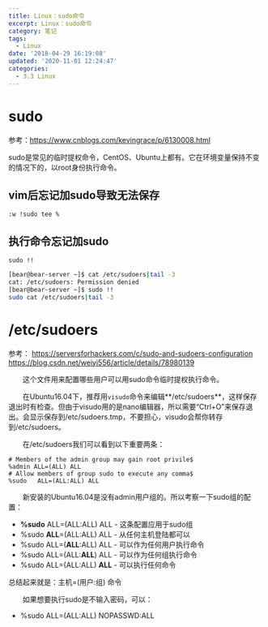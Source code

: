 ```yaml
---
title: Linux：sudo命令
excerpt: Linux：sudo命令
category: 笔记
tags:
  - Linux
date: '2018-04-29 16:19:08'
updated: '2020-11-01 12:24:47'
categories:
  - 3.3 Linux
---
```


# sudo

参考：<https://www.cnblogs.com/kevingrace/p/6130008.html>

sudo是常见的临时提权命令，CentOS、Ubuntu上都有。它在环境变量保持不变的情况下的，以root身份执行命令。

## vim后忘记加sudo导致无法保存

`:w !sudo tee %`

## 执行命令忘记加sudo

`sudo !!`

```sh
[bear@bear-server ~]$ cat /etc/sudoers|tail -3
cat: /etc/sudoers: Permission denied
[bear@bear-server ~]$ sudo !!
sudo cat /etc/sudoers|tail -3
```

# /etc/sudoers

参考：
<https://serversforhackers.com/c/sudo-and-sudoers-configuration>
<https://blog.csdn.net/weiyi556/article/details/78980139>

　　这个文件用来配置哪些用户可以用sudo命令临时提权执行命令。

　　在Ubuntu16.04下，推荐用`visudo`命令来编辑**/etc/sudoers**，这样保存退出时有检查。但由于visudo用的是nano编辑器，所以需要“Ctrl+O”来保存退出。会显示保存到/etc/sudoers.tmp，不要担心，visudo会帮你转存到/etc/sudoers。

　　在/etc/sudoers我们可以看到以下重要两条：

```
# Members of the admin group may gain root privile$
%admin ALL=(ALL) ALL
# Allow members of group sudo to execute any comma$
%sudo   ALL=(ALL:ALL) ALL
```

　　新安装的Ubuntu16.04是没有admin用户组的。所以考察一下sudo组的配置：

- **%sudo** ALL=(ALL:ALL) ALL - 这条配置应用于sudo组
- %sudo **ALL**=(ALL:ALL) ALL - 从任何主机登陆都可以
- %sudo ALL=(**ALL**:ALL) ALL - 可以作为任何用户执行命令
- %sudo ALL=(ALL:**ALL**) ALL - 可以作为任何组执行命令
- %sudo ALL=(ALL:ALL) **ALL** - 可以执行任何命令

总结起来就是：主机=(用户:组) 命令

　　如果想要执行sudo是不输入密码，可以：

- %sudo ALL=(ALL:ALL) NOPASSWD:ALL
